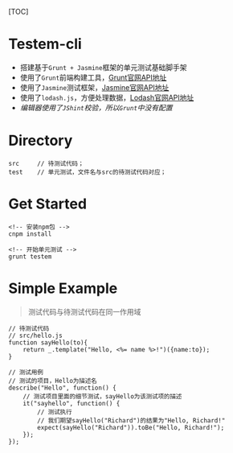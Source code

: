 [TOC]

# Testem-cli

 - 搭建基于`Grunt + Jasmine`框架的单元测试基础脚手架
 - 使用了`Grunt`前端构建工具，[Grunt官网API地址](http://www.gruntjs.net/)
 - 使用了`Jasmine`测试框架，[Jasmine官网API地址](https://jasmine.github.io/index.html)
 - 使用了`lodash.js`，方便处理数据，[Lodash官网API地址](https://lodash.com/)
 - *编辑器使用了`JShint`校验，所以`Grunt`中没有配置*

# Directory

```
src     // 待测试代码；
test    // 单元测试，文件名与src的待测试代码对应；
```

# Get Started

```
<!-- 安装npm包 -->
cnpm install

<!-- 开始单元测试 -->
grunt testem
```

# Simple Example

> 测试代码与待测试代码在同一作用域

```
// 待测试代码
// src/hello.js
function sayHello(to){
    return _.template("Hello, <%= name %>!")({name:to});
}

// 测试用例
// 测试的项目，Hello为描述名
describe("Hello", function() {
    // 测试项目里面的细节测试，sayHello为该测试项的描述
    it("sayhello", function() {
        // 测试执行
        // 我们期望sayHello("Richard")的结果为"Hello, Richard!"
        expect(sayHello("Richard")).toBe("Hello, Richard!");
    });
});
```